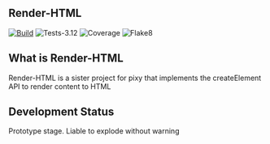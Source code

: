 Render-HTML
--------------
[![Build](https://github.com/pixyverse/render_html/actions/workflows/ci.yml/badge.svg)](https://github.com/pixyverse/pixy/actions/workflows/ci.yml)
![Tests-3.12](https://pixyverse.github.io/render_html/badges-3.12/tests-badge.svg)
![Coverage](https://pixyverse.github.io/render_html/badges-3.12/coverage-badge.svg)
![Flake8](https://pixyverse.github.io/render_html/badges-3.12/flake8-badge.svg)


What is Render-HTML
--------------------

Render-HTML is a sister project for pixy that implements the createElement API to render content to HTML

Development Status
--------------------

Prototype stage. Liable to explode without warning